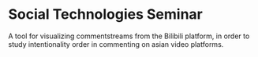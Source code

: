 # Social Technologies Seminar

A tool for visualizing commentstreams from the Bilibili platform, in order to study intentionality order in commenting on asian video platforms.
